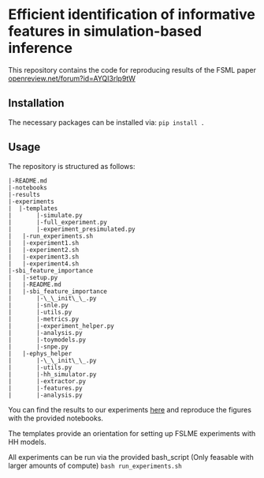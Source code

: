 # Efficient identification of informative features in simulation-based inference
This repository contains the code for reproducing results of the FSML paper [openreview.net/forum?id=AYQI3rlp9tW](https://openreview.net/forum?id=AYQI3rlp9tW)

## Installation
The necessary packages can be installed via:
`pip install .`

## Usage
The repository is structured as follows:
```
|-README.md
|-notebooks
|-results
|-experiments
|  |-templates
|	    |-simulate.py
|	    |-full_experiment.py
|	    |-experiment_presimulated.py
|	|-run_experiments.sh
|	|-experiment1.sh
|	|-experiment2.sh
|	|-experiment3.sh
|	|-experiment4.sh
|-sbi_feature_importance
|	|-setup.py
|	|-README.md
|	|-sbi_feature_importance
|		|-\_\_init\_\_.py
|		|-snle.py
|		|-utils.py
|		|-metrics.py
|		|-experiment_helper.py
|		|-analysis.py
|		|-toymodels.py
|		|-snpe.py
|	|-ephys_helper
|		|-\_\_init\_\_.py
|		|-utils.py
|		|-hh_simulator.py
|		|-extractor.py
|		|-features.py
|		|-analysis.py
```

You can find the results to our experiments [here](https://zenodo.org/record/6583713) and reproduce the figures with the provided notebooks.

The templates provide an orientation for setting up FSLME experiments with HH models.

All experiments can be run via the provided bash_script (Only feasable with larger amounts of compute)
`bash run_experiments.sh`
